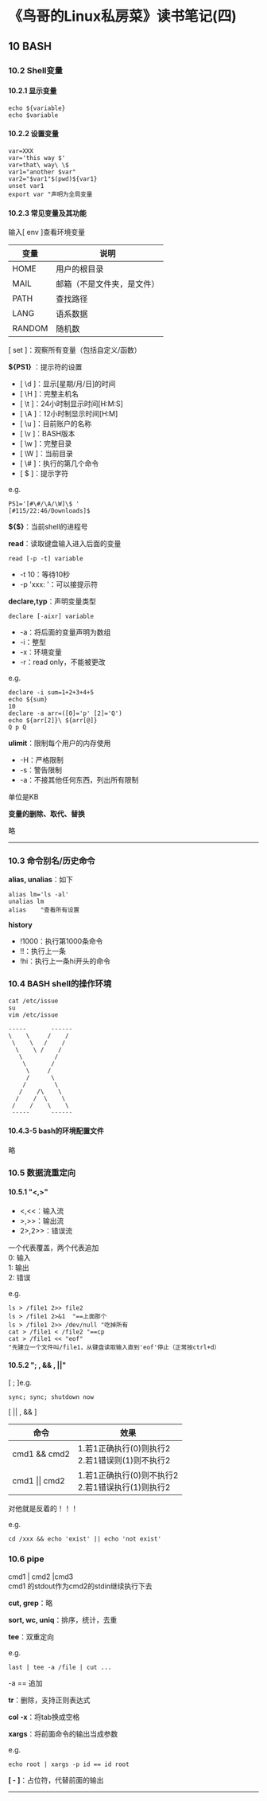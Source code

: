 # 《鸟哥的Linux私房菜》读书笔记(四)

## 10 BASH

### 10.2 Shell变量

#### 10.2.1 显示变量

    echo ${variable}
    echo $variable

#### 10.2.2 设置变量

    var=XXX
    var='this way $'
    var=that\ way\ \$
    var1="another $var"
    var2="$var1"$(pwd)${var1}
    unset var1
    export var "声明为全局变量

#### 10.2.3 常见变量及其功能

输入[ env ]查看环境变量

| 变量   | 说明  |
| ------ | ---- |
| HOME   | 用户的根目录 |
| MAIL   | 邮箱（不是文件夹，是文件） |
| PATH   | 查找路径     |
| LANG   | 语系数据     |
| RANDOM | 随机数|

[ set ]：观察所有变量（包括自定义/函数）  
  
**${PS1}** ：提示符的设置  

- [ \d ]：显示[星期/月/日]的时间
- [ \H ]：完整主机名
- [ \t ]：24小时制显示时间[H:M:S]
- [ \A ]：12小时制显示时间[H:M] 
- [ \u ]：目前账户的名称
- [ \v ]：BASH版本
- [ \w ]：完整目录
- [ \W ]：当前目录
- [ \\# ]：执行的第几个命令
- [ \$ ]：提示字符

e.g.  

    PS1='[#\#/\A/\W]\$ '
    [#115/22:46/Downloads]$ 
  
**\${\$}**：当前shell的进程号 
  
**read**：读取键盘输入进入后面的变量

    read [-p -t] variable

- -t 10：等待10秒
- -p 'xxx: '：可以接提示符

**declare,typ**：声明变量类型

    declare [-aixr] variable

- -a：将后面的变量声明为数组
- -i：整型
- -x：环境变量
- -r：read only，不能被更改

e.g.

    declare -i sum=1+2+3+4+5
    echo ${sum}
    10
    declare -a arr=([0]='p' [2]='Q')
    echo ${arr[2]}\ ${arr[@]}
    Q p Q

**ulimit**：限制每个用户的内存使用

- -H：严格限制
- -s：警告限制
- -a：不接其他任何东西，列出所有限制

单位是KB

**变量的删除、取代、替换**

略

---

### 10.3 命令别名/历史命令

**alias, unalias**：如下

    alias lm='ls -al'
    unalias lm
    alias    "查看所有设置

**history**

- !1000：执行第1000条命令
- !!：执行上一条
- !hi：执行上一条hi开头的命令

### 10.4 BASH shell的操作环境

    cat /etc/issue
    su 
    vim /etc/issue

    -----       ------
    \    \     /    /
     \    \   /    /
      \    \ /    /
       \         /
        \       /
         \     /
         /      \ 
        /        \
       /    /\    \
      /    /  \    \
     /    /    \    \
     -----      ------

#### 10.4.3-5 bash的环境配置文件

略

### 10.5 数据流重定向

#### 10.5.1 "<,>"

- <,<<：输入流
- \>,>>：输出流
- 2>,2>>：错误流

一个代表覆盖，两个代表追加  
0: 输入  
1: 输出  
2: 错误  

e.g.

    ls > /file1 2>> file2
    ls > /file1 2>&1  "==上面那个
    ls > /file1 2>> /dev/null "吃掉所有
    cat > /file1 < /file2 "==cp
    cat > /file1 << "eof"  
    "先建立一个文件叫/file1，从键盘读取输入直到'eof'停止（正常按ctrl+d）

#### 10.5.2 "; , && , ||"

[ ; ]e.g.  

    sync; sync; shutdown now

[ || , && ]

| 命令    | 效果|
| ------ | ---- |
| cmd1 && cmd2   | 1.若1正确执行(0)则执行2<br>2.若1错误则(1)则不执行2   |
| cmd1 \|\| cmd2 | 1.若1正确执行(0)则不执行2<br>2.若1错误执行(1)则执行2 |

对他就是反着的！！！

e.g.

    cd /xxx && echo 'exist' || echo 'not exist'

### 10.6 pipe

cmd1 | cmd2 |cmd3  
cmd1 的stdout作为cmd2的stdin继续执行下去  

**cut, grep**：略

**sort, wc, uniq**：排序，统计，去重

**tee**：双重定向

e.g.

    last | tee -a /file | cut ...

-a == 追加

**tr**：删除，支持正则表达式  

**col -x**：将tab换成空格  

**xargs**：将前面命令的输出当成参数

e.g.

    echo root | xargs -p id == id root

**[ - ]**：占位符，代替前面的输出

---
